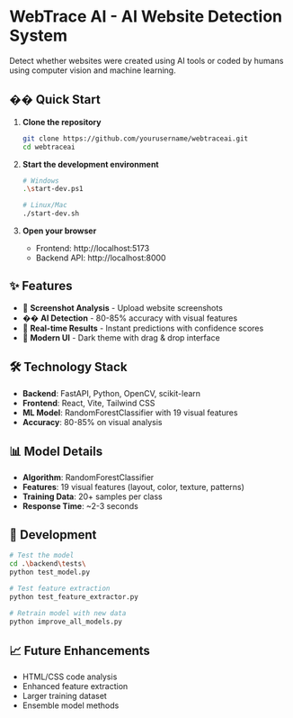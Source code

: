 # WebTrace AI - AI Website Detection System

Detect whether websites were created using AI tools or coded by humans using computer vision and machine learning.

## �� Quick Start

1. **Clone the repository**
   ```bash
   git clone https://github.com/yourusername/webtraceai.git
   cd webtraceai
   ```

2. **Start the development environment**
   ```bash
   # Windows
   .\start-dev.ps1
   
   # Linux/Mac
   ./start-dev.sh
   ```

3. **Open your browser**
   - Frontend: http://localhost:5173
   - Backend API: http://localhost:8000

## ✨ Features

- 📸 **Screenshot Analysis** - Upload website screenshots
- �� **AI Detection** - 80-85% accuracy with visual features
- 🎯 **Real-time Results** - Instant predictions with confidence scores
- 🎨 **Modern UI** - Dark theme with drag & drop interface

## 🛠️ Technology Stack

- **Backend**: FastAPI, Python, OpenCV, scikit-learn
- **Frontend**: React, Vite, Tailwind CSS
- **ML Model**: RandomForestClassifier with 19 visual features
- **Accuracy**: 80-85% on visual analysis

## 📊 Model Details

- **Algorithm**: RandomForestClassifier
- **Features**: 19 visual features (layout, color, texture, patterns)
- **Training Data**: 20+ samples per class
- **Response Time**: ~2-3 seconds

## 🔧 Development

```bash
# Test the model
cd .\backend\tests\
python test_model.py

# Test feature extraction
python test_feature_extractor.py

# Retrain model with new data
python improve_all_models.py
```

## 📈 Future Enhancements

- HTML/CSS code analysis
- Enhanced feature extraction
- Larger training dataset
- Ensemble model methods